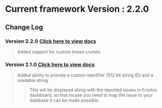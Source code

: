

# Current framework Version : 2.2.0

## Change Log

### Version 2.2.0 [Click here to view docs](https://finotes.github.io/2018/02/02/objc-docs)
> Added support for custom bread crumbs

### Version 2.1.0 [Click here to view docs](https://finotes.github.io/2018/01/19/ios-docs)

> Added ability to provide a custom identifier (512 bit string ID) and a readable string.   
>> This will be displayed along with the reported issues in fi.notes dashboard, so that incase you need to map the issue to your database it can be made possible.

